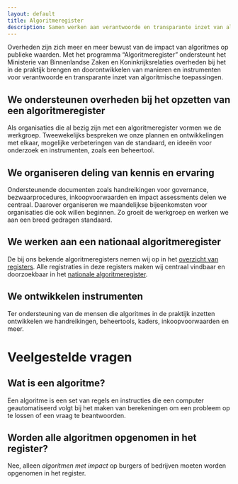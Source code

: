 ```yaml
---
layout: default
title: Algoritmeregister
description: Samen werken aan verantwoorde en transparante inzet van algoritmische toepassingen door overheden.
---
```

Overheden zijn zich meer en meer bewust van de impact van algoritmes op publieke waarden. Met het programma “Algoritmeregister” ondersteunt het Ministerie van Binnenlandse Zaken en Koninkrijksrelaties overheden bij het in de praktijk brengen en doorontwikkelen van manieren en instrumenten voor verantwoorde en transparante inzet van algoritmische toepassingen.

## We ondersteunen overheden bij het opzetten van een algoritmeregister
Als organisaties die al bezig zijn met een algoritmeregister vormen we de werkgroep. Tweewekelijks bespreken we onze plannen en ontwikkelingen met elkaar, mogelijke verbeteringen van de standaard, en ideeën voor onderzoek en instrumenten, zoals een beheertool.

## We organiseren deling van kennis en ervaring
Ondersteunende documenten zoals handreikingen voor governance, bezwaarprocedures, inkoopvoorwaarden en impact assessments delen we centraal. Daarover organiseren we maandelijkse bijeenkomsten voor organisaties die ook willen beginnen. Zo groeit de werkgroep en werken we aan een breed gedragen standaard.

## We werken aan een nationaal algoritmeregister
De bij ons bekende algoritmeregisters nemen wij op in het <a href="/registers">overzicht van registers</a>. Alle registraties in deze registers maken wij centraal vindbaar en doorzoekbaar in het <a href="/algoritmes">nationale algoritmeregister</a>.

## We ontwikkelen instrumenten
Ter ondersteuning van de mensen die algoritmes in de praktijk inzetten ontwikkelen we handreikingen, beheertools, kaders, inkoopvoorwaarden en meer.

# Veelgestelde vragen

## Wat is een algoritme?
Een algoritme is een set van regels en instructies die een computer geautomatiseerd volgt bij het
maken van berekeningen om een probleem op te lossen of een vraag te beantwoorden.

## Worden alle algoritmen opgenomen in het register?
Nee, alleen _algoritmen met impact_ op burgers of bedrijven moeten worden opgenomen in het register.